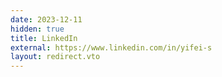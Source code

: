 ```yaml
---
date: 2023-12-11
hidden: true
title: LinkedIn
external: https://www.linkedin.com/in/yifei-s
layout: redirect.vto
---
```

